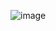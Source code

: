 
![image](https://github.com/Rahul-chaurasiya/Leetcode-Practice-Problem/assets/77222540/e4e459f5-2723-4288-9372-62f61e79fddb)
